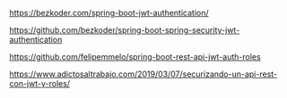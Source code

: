 https://bezkoder.com/spring-boot-jwt-authentication/

https://github.com/bezkoder/spring-boot-spring-security-jwt-authentication

https://github.com/felipemmelo/spring-boot-rest-api-jwt-auth-roles

https://www.adictosaltrabajo.com/2019/03/07/securizando-un-api-rest-con-jwt-y-roles/
